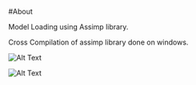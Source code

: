 #About

Model Loading using Assimp library.

Cross Compilation of assimp library done on windows.

![Alt Text]()


![Alt Text]()

